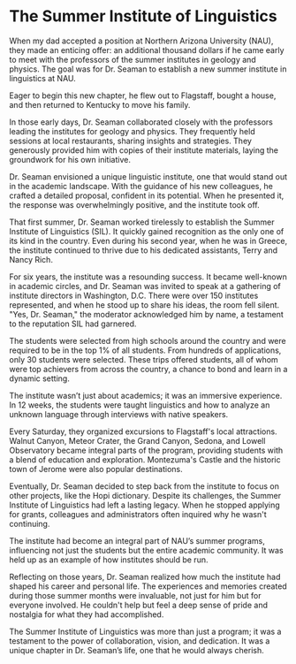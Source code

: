 # The Summer Institute of Linguistics

When my dad accepted a position at Northern Arizona University (NAU), they made an enticing offer: an additional
thousand dollars if he came early to meet with the professors of the summer institutes in geology and physics. The goal
was for Dr. Seaman to establish a new summer institute in linguistics at NAU.

Eager to begin this new chapter, he flew out to Flagstaff, bought a house, and then returned to Kentucky to move his
family.

In those early days, Dr. Seaman collaborated closely with the professors leading the institutes for geology and physics.
They frequently held sessions at local restaurants, sharing insights and strategies. They generously provided him with
copies of their institute materials, laying the groundwork for his own initiative.

Dr. Seaman envisioned a unique linguistic institute, one that would stand out in the academic landscape. With the
guidance of his new colleagues, he crafted a detailed proposal, confident in its potential. When he presented it, the
response was overwhelmingly positive, and the institute took off.

That first summer, Dr. Seaman worked tirelessly to establish the Summer Institute of Linguistics (SIL). It quickly
gained recognition as the only one of its kind in the country. Even during his second year, when he was in Greece, the
institute continued to thrive due to his dedicated assistants, Terry and Nancy Rich.

For six years, the institute was a resounding success. It became well-known in academic circles, and Dr. Seaman was
invited to speak at a gathering of institute directors in Washington, D.C. There were over 150 institutes represented,
and when he stood up to share his ideas, the room fell silent. "Yes, Dr. Seaman," the moderator acknowledged him by
name, a testament to the reputation SIL had garnered.

The students were selected from high schools around the country and were required to be in the top 1% of all students.
From hundreds of applications, only 30 students were selected. These trips offered students, all of whom were top
achievers from across the country, a chance to bond and learn in a dynamic setting.

The institute wasn’t just about academics; it was an immersive experience. In 12 weeks, the students were taught
linguistics and how to analyze an unknown language through interviews with native speakers.

Every Saturday, they organized excursions to Flagstaff's local attractions. Walnut Canyon, Meteor Crater, the Grand
Canyon, Sedona, and Lowell Observatory became integral parts of the program, providing students with a blend of
education and exploration. Montezuma's Castle and the historic town of Jerome were also popular destinations.

Eventually, Dr. Seaman decided to step back from the institute to focus on other projects, like the Hopi dictionary.
Despite its challenges, the Summer Institute of Linguistics had left a lasting legacy. When he stopped applying for
grants, colleagues and administrators often inquired why he wasn't continuing.

The institute had become an integral part of NAU’s summer programs, influencing not just the students but the entire
academic community. It was held up as an example of how institutes should be run.

Reflecting on those years, Dr. Seaman realized how much the institute had shaped his career and personal life. The
experiences and memories created during those summer months were invaluable, not just for him but for everyone involved.
He couldn't help but feel a deep sense of pride and nostalgia for what they had accomplished.

The Summer Institute of Linguistics was more than just a program; it was a testament to the power of collaboration,
vision, and dedication. It was a unique chapter in Dr. Seaman’s life, one that he would always cherish.

